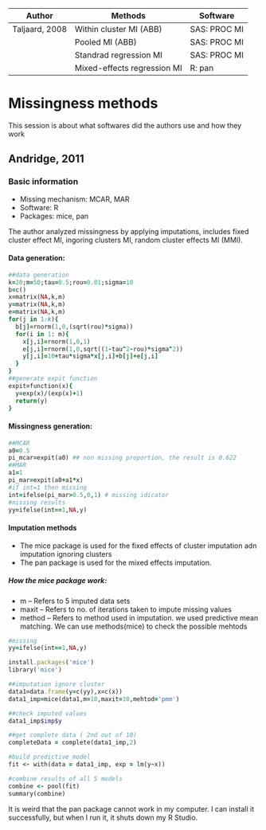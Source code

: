 

| Author | Methods | Software |
| --- | --- | --- |
| Taljaard, 2008 | Within cluster MI (ABB) | SAS: PROC MI |
| | Pooled MI (ABB) | SAS: PROC MI |
| | Standrad regression MI | SAS: PROC MI |
| | Mixed-effects regression MI	|	R: pan |



# Missingness methods

This session is about what softwares did the authors use and how they work


## Andridge, 2011
### Basic information
* Missing mechanism: MCAR, MAR
* Software: R
* Packages: mice, pan

The author analyzed missingness by applying imputations, includes fixed cluster effect MI, ingoring clusters MI, random cluster effects MI (MMI).

#### Data generation:
```ruby
##data generation
k=20;m=50;tau=0.5;rou=0.01;sigma=10
b=c()
x=matrix(NA,k,m)
y=matrix(NA,k,m)
e=matrix(NA,k,m)
for(j in 1:k){
  b[j]=rnorm(1,0,(sqrt(rou)*sigma))
  for(i in 1: m){
    x[j,i]=rnorm(1,0,1)
    e[j,i]=rnorm(1,0,sqrt((1-tau^2-rou)*sigma^2))
    y[j,i]=10+tau*sigma*x[j,i]+b[j]+e[j,i]
  }
}
##generate expit function
expit=function(x){
  y=exp(x)/(exp(x)+1)
  return(y)
}
```

#### Missingness generation:
```ruby
##MCAR
a0=0.5
pi_mcar=expit(a0) ## non missing proportion, the result is 0.622 
##MAR
a1=1
pi_mar=expit(a0+a1*x)
#if int=1 then missing
int=ifelse(pi_mar>0.5,0,1) # missing idicator
#missing results
yy=ifelse(int==1,NA,y)
```
#### Imputation methods
* The mice package is used for the fixed effects of cluster imputation adn imputation ignoring clusters
* The pan package is used for the mixed effects imputation. 

##### How the mice package work:

* m  – Refers to 5 imputed data sets
* maxit – Refers to no. of iterations taken to impute missing values
* method – Refers to method used in imputation. we used predictive mean matching. We can use methods(mice) to check the possible mehtods

```ruby
#missing
yy=ifelse(int==1,NA,y)

install.packages('mice')
library('mice')

##imputation ignore cluster 
data1=data.frame(y=c(yy),x=c(x))
data1_imp=mice(data1,m=10,maxit=10,mehtod='pmm')

##check imputed values
data1_imp$imp$y

##get complete data ( 2nd out of 10)
completeData = complete(data1_imp,2)

#build predictive model
fit <- with(data = data1_imp, exp = lm(y~x)) 

#combine results of all 5 models
combine <- pool(fit)
summary(combine)
```

It is weird that the pan package cannot work in my computer. I can install it successfully, but when I run it, it shuts down my R Studio.  



